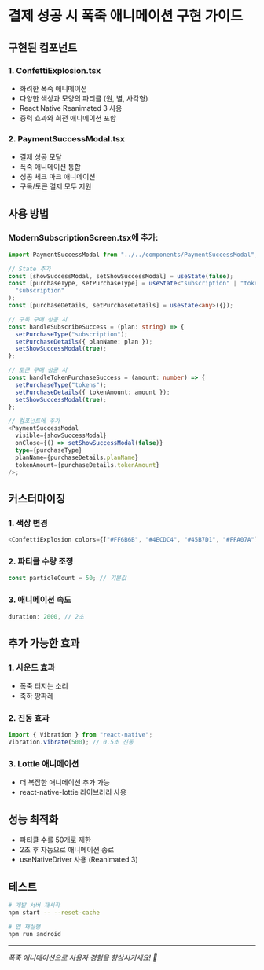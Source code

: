# 결제 성공 시 폭죽 애니메이션 구현 가이드

## 구현된 컴포넌트

### 1. ConfettiExplosion.tsx

- 화려한 폭죽 애니메이션
- 다양한 색상과 모양의 파티클 (원, 별, 사각형)
- React Native Reanimated 3 사용
- 중력 효과와 회전 애니메이션 포함

### 2. PaymentSuccessModal.tsx

- 결제 성공 모달
- 폭죽 애니메이션 통합
- 성공 체크 마크 애니메이션
- 구독/토큰 결제 모두 지원

## 사용 방법

### ModernSubscriptionScreen.tsx에 추가:

```typescript
import PaymentSuccessModal from "../../components/PaymentSuccessModal";

// State 추가
const [showSuccessModal, setShowSuccessModal] = useState(false);
const [purchaseType, setPurchaseType] = useState<"subscription" | "tokens">(
  "subscription"
);
const [purchaseDetails, setPurchaseDetails] = useState<any>({});

// 구독 구매 성공 시
const handleSubscribeSuccess = (plan: string) => {
  setPurchaseType("subscription");
  setPurchaseDetails({ planName: plan });
  setShowSuccessModal(true);
};

// 토큰 구매 성공 시
const handleTokenPurchaseSuccess = (amount: number) => {
  setPurchaseType("tokens");
  setPurchaseDetails({ tokenAmount: amount });
  setShowSuccessModal(true);
};

// 컴포넌트에 추가
<PaymentSuccessModal
  visible={showSuccessModal}
  onClose={() => setShowSuccessModal(false)}
  type={purchaseType}
  planName={purchaseDetails.planName}
  tokenAmount={purchaseDetails.tokenAmount}
/>;
```

## 커스터마이징

### 1. 색상 변경

```typescript
<ConfettiExplosion colors={["#FF6B6B", "#4ECDC4", "#45B7D1", "#FFA07A"]} />
```

### 2. 파티클 수량 조정

```typescript
const particleCount = 50; // 기본값
```

### 3. 애니메이션 속도

```typescript
duration: 2000, // 2초
```

## 추가 가능한 효과

### 1. 사운드 효과

- 폭죽 터지는 소리
- 축하 팡파레

### 2. 진동 효과

```typescript
import { Vibration } from "react-native";
Vibration.vibrate(500); // 0.5초 진동
```

### 3. Lottie 애니메이션

- 더 복잡한 애니메이션 추가 가능
- react-native-lottie 라이브러리 사용

## 성능 최적화

- 파티클 수를 50개로 제한
- 2초 후 자동으로 애니메이션 종료
- useNativeDriver 사용 (Reanimated 3)

## 테스트

```bash
# 개발 서버 재시작
npm start -- --reset-cache

# 앱 재실행
npm run android
```

---

_폭죽 애니메이션으로 사용자 경험을 향상시키세요! 🎉_
